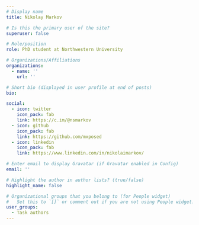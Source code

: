 ```yaml
---
# Display name
title: Nikolay Markov

# Is this the primary user of the site?
superuser: false

# Role/position
role: PhD student at Northwestern University

# Organizations/Affiliations
organizations:
  - name: ''
    url: ''

# Short bio (displayed in user profile at end of posts)
bio:

social:
  - icon: twitter
    icon_pack: fab
    link: https://c.im/@nsmarkov
  - icon: github
    icon_pack: fab
    link: https://github.com/mxposed
  - icon: linkedin
    icon_pack: fab
    link: https://www.linkedin.com/in/nikolaimarkov/

# Enter email to display Gravatar (if Gravatar enabled in Config)
email: ''

# Highlight the author in author lists? (true/false)
highlight_name: false

# Organizational groups that you belong to (for People widget)
#   Set this to `[]` or comment out if you are not using People widget.
user_groups:
  - Task authors
---
```

